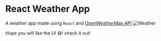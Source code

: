 # React Weather App
A weather app made using `React` and [OpenWeatherMap API](https://openweathermap.org/current)
![Weather](https://github.com/Abhijit004/Weather-App/assets/133393475/45a108a3-2e99-42b1-97b7-c2026de8799b)

Hope you will like the UI 😅! check it out!